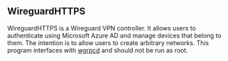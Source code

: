 WireguardHTTPS
--------------
WireguardHTTPS is a Wireguard VPN controller.
It allows users to authenticate using Microsoft Azure AD and manage devices that belong to them.
The intention is to allow users to create arbitrary networks.
This program interfaces with [wgrpcd](https://github.com/JonCooperWorks/wgrpcd) and should not be run as root.
